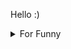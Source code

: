 

Hello :)  <details>

<summary>For Funny</summary>




<!--START_SECTION:waka-->
![Code Time](http://img.shields.io/badge/Code%20Time-118%20hrs%2059%20mins-blue)

![Profile Views](http://img.shields.io/badge/Profile%20Views-0-blue)

**🐱 My GitHub Data** 

> 🏆 461 Contributions in the Year 2022
 > 
> 📦 73.2 kB Used in GitHub's Storage 
 > 
> 💼 Opted to Hire
 > 
> 📜 45 Public Repositories 
 > 
> 🔑 0 Private Repositories  
 > 
**I'm a Night 🦉** 

```text
🌞 Morning    72 commits     ████░░░░░░░░░░░░░░░░░░░░░   16.74% 
🌆 Daytime    139 commits    ████████░░░░░░░░░░░░░░░░░   32.33% 
🌃 Evening    107 commits    ██████░░░░░░░░░░░░░░░░░░░   24.88% 
🌙 Night      112 commits    ██████░░░░░░░░░░░░░░░░░░░   26.05%

```
📅 **I'm Most Productive on Monday** 

```text
Monday       85 commits     █████░░░░░░░░░░░░░░░░░░░░   19.77% 
Tuesday      41 commits     ██░░░░░░░░░░░░░░░░░░░░░░░   9.53% 
Wednesday    63 commits     ███░░░░░░░░░░░░░░░░░░░░░░   14.65% 
Thursday     63 commits     ███░░░░░░░░░░░░░░░░░░░░░░   14.65% 
Friday       85 commits     █████░░░░░░░░░░░░░░░░░░░░   19.77% 
Saturday     42 commits     ██░░░░░░░░░░░░░░░░░░░░░░░   9.77% 
Sunday       51 commits     ███░░░░░░░░░░░░░░░░░░░░░░   11.86%

```


📊 **This Week I Spent My Time On** 

```text
⌚︎ Time Zone: Europe/Istanbul

💬 Programming Languages: 
JavaScript               8 hrs 34 mins       █████████████████████░░░░   85.66% 
Markdown                 36 mins             █░░░░░░░░░░░░░░░░░░░░░░░░   6.1% 
CSS                      27 mins             █░░░░░░░░░░░░░░░░░░░░░░░░   4.51% 
JSON                     22 mins             █░░░░░░░░░░░░░░░░░░░░░░░░   3.67% 
YAML                     0 secs              ░░░░░░░░░░░░░░░░░░░░░░░░░   0.05%

🐱‍💻 Projects: 
cv-for-job               9 hrs 16 mins       ████████████████████████░   99.27% 
yt-dynamic-form          2 mins              ░░░░░░░░░░░░░░░░░░░░░░░░░   0.41% 
meshgrad                 1 min               ░░░░░░░░░░░░░░░░░░░░░░░░░   0.31%

```

**I Mostly Code in JavaScript** 

```text
JavaScript               17 repos            ███████████░░░░░░░░░░░░░░   45.95% 
HTML                     7 repos             ████░░░░░░░░░░░░░░░░░░░░░   18.92% 
CSS                      6 repos             ████░░░░░░░░░░░░░░░░░░░░░   16.22% 
Swift                    5 repos             ███░░░░░░░░░░░░░░░░░░░░░░   13.51% 
SCSS                     1 repo              ░░░░░░░░░░░░░░░░░░░░░░░░░   2.7%

```



 Last Updated on 15/08/2022 18:52:05 UTC
<!--END_SECTION:waka-->

</details>
